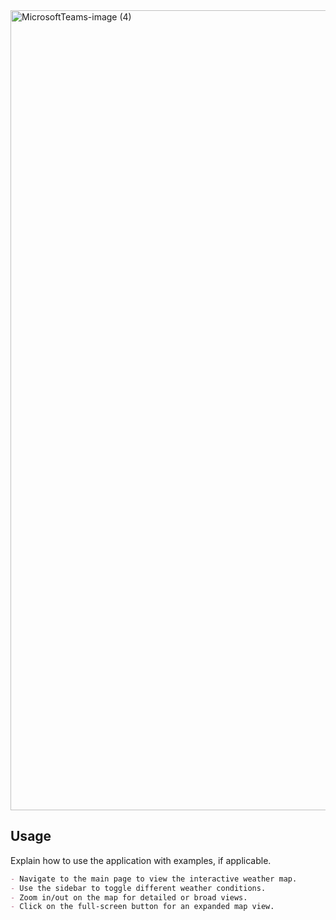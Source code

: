 <img width="1280" alt="MicrosoftTeams-image (4)" src="https://github.com/fadingNA/CAA-WD-PROJECT/assets/94852295/3ff08e2d-ba1e-4bc5-80f6-5d45243bb7ca">


## Usage
Explain how to use the application with examples, if applicable.

```markdown
- Navigate to the main page to view the interactive weather map.
- Use the sidebar to toggle different weather conditions.
- Zoom in/out on the map for detailed or broad views.
- Click on the full-screen button for an expanded map view.


